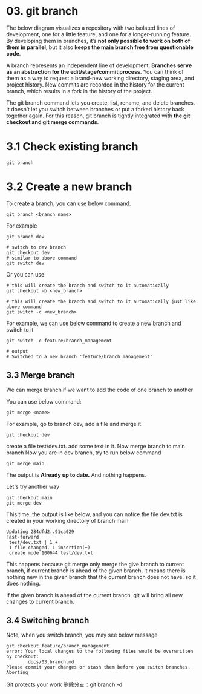 # 03. git branch

The below diagram visualizes a repository with two isolated lines of development, one for a little feature, and 
one for a longer-running feature. By developing them in branches, it’s **not only possible to work on both of them 
in parallel**, but it also **keeps the main branch free from questionable code**.


A branch represents an independent line of development. **Branches serve as an abstraction for the edit/stage/commit 
process**. You can think of them as a way to request a brand-new working directory, staging area, and project history. 
New commits are recorded in the history for the current branch, which results in a fork in the history of the project.

The git branch command lets you create, list, rename, and delete branches. It doesn’t let you switch between branches 
or put a forked history back together again. For this reason, git branch is tightly integrated with 
**the git checkout and git merge commands**.

# 3.1 Check existing branch

```shell
git branch
```

# 3.2 Create a new branch
To create a branch, you can use below command.
```shell
git branch <branch_name>
```

For example

```shell
git branch dev

# switch to dev branch
git checkout dev 
# similar to above command
git switch dev
```

Or you can use 

```shell
# this will create the branch and switch to it automatically
git checkout -b <new_branch>

# this will create the branch and switch to it automatically just like above command
git switch -c <new_branch>
```

For example, we can use below command to create a new branch and switch to it

```shell
git switch -c feature/branch_management

# output
# Switched to a new branch 'feature/branch_management'

```

## 3.3 Merge branch

We can merge branch if we want to add the code of one branch to another

You can use below command:
```shell
git merge <name>

```

For example, go to branch dev, add a file and merge it.

```shell
git checkout dev

```

create a file test/dev.txt. add some text in it. Now merge branch to main branch
Now you are in dev branch, try to run below command
```shell
git merge main
```
The output is **Already up to date.** And nothing happens.

Let's try another way 

```shell
git checkout main
git merge dev
```

This time, the output is like below, and you can notice the file dev.txt is created in your working directory of branch 
main

```shell
Updating 284dfd2..91ca029
Fast-forward
 test/dev.txt | 1 +
 1 file changed, 1 insertion(+)
 create mode 100644 test/dev.txt

```

This happens because git merge only merge the give branch to current branch, if current branch is ahead of the given
branch, it means there is nothing new in the given branch that the current branch does not have. so it does nothing.

If the given branch is ahead of the current branch, git will bring all new changes to current branch.

## 3.4 Switching branch

Note, when you switch branch, you may see below message

```text
git checkout feature/branch_management 
error: Your local changes to the following files would be overwritten by checkout:
        docs/03.branch.md
Please commit your changes or stash them before you switch branches.
Aborting

```

Git protects your work
删除分支：git branch -d <name>